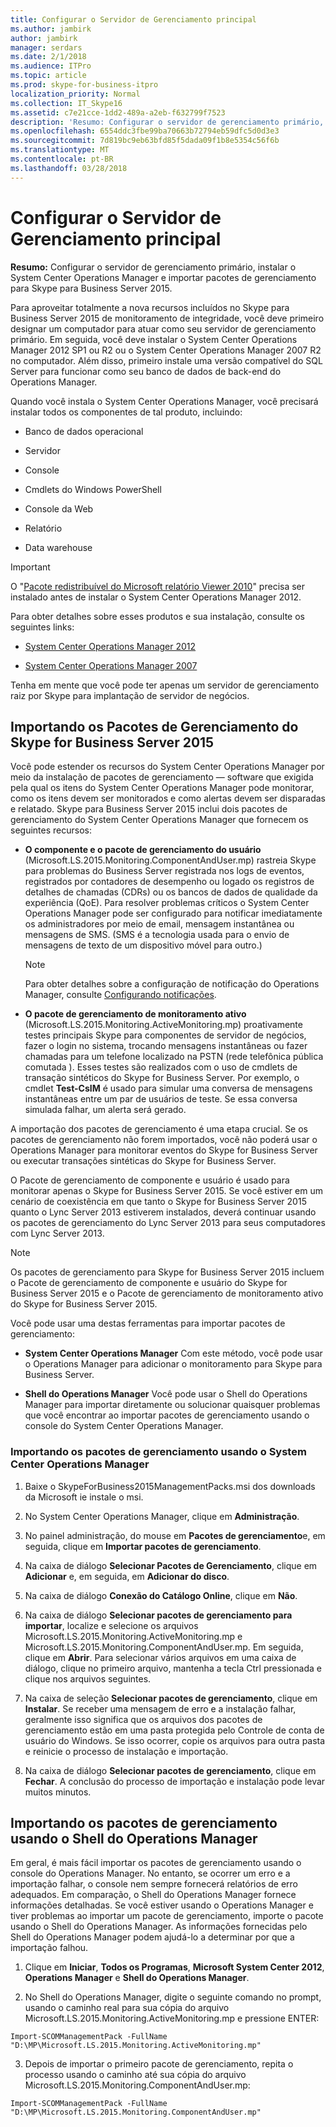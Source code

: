 ```yaml
---
title: Configurar o Servidor de Gerenciamento principal
ms.author: jambirk
author: jambirk
manager: serdars
ms.date: 2/1/2018
ms.audience: ITPro
ms.topic: article
ms.prod: skype-for-business-itpro
localization_priority: Normal
ms.collection: IT_Skype16
ms.assetid: c7e21cce-1dd2-489a-a2eb-f632799f7523
description: 'Resumo: Configurar o servidor de gerenciamento primário, instalar o System Center Operations Manager e importar pacotes de gerenciamento para Skype para Business Server 2015.'
ms.openlocfilehash: 6554ddc3fbe99ba70663b72794eb59dfc5d0d3e3
ms.sourcegitcommit: 7d819bc9eb63bfd85f5dada09f1b8e5354c56f6b
ms.translationtype: MT
ms.contentlocale: pt-BR
ms.lasthandoff: 03/28/2018
---
```

# <a name="configure-the-primary-management-server"></a>Configurar o Servidor de Gerenciamento principal
 
**Resumo:** Configurar o servidor de gerenciamento primário, instalar o System Center Operations Manager e importar pacotes de gerenciamento para Skype para Business Server 2015.
  
Para aproveitar totalmente a nova recursos incluídos no Skype para Business Server 2015 de monitoramento de integridade, você deve primeiro designar um computador para atuar como seu servidor de gerenciamento primário. Em seguida, você deve instalar o System Center Operations Manager 2012 SP1 ou R2 ou o System Center Operations Manager 2007 R2 no computador. Além disso, primeiro instale uma versão compatível do SQL Server para funcionar como seu banco de dados de back-end do Operations Manager.
  
Quando você instala o System Center Operations Manager, você precisará instalar todos os componentes de tal produto, incluindo:
  
- Banco de dados operacional
    
- Servidor
    
- Console
    
- Cmdlets do Windows PowerShell
    
- Console da Web
    
- Relatório
    
- Data warehouse
    
> [!IMPORTANT]
> O "[Pacote redistribuível do Microsoft relatório Viewer 2010](https://www.microsoft.com/en-us/download/details.aspx?id=6442)" precisa ser instalado antes de instalar o System Center Operations Manager 2012. 
  
Para obter detalhes sobre esses produtos e sua instalação, consulte os seguintes links:
  
- [System Center Operations Manager 2012](https://go.microsoft.com/fwlink/p/?linkid=257527)
    
- [System Center Operations Manager 2007](https://technet.microsoft.com/en-us/library/bb735860.aspx)
    
Tenha em mente que você pode ter apenas um servidor de gerenciamento raiz por Skype para implantação de servidor de negócios.
  
## <a name="importing-the-skype-for-business-server-2015-management-packs"></a>Importando os Pacotes de Gerenciamento do Skype for Business Server 2015

Você pode estender os recursos do System Center Operations Manager por meio da instalação de pacotes de gerenciamento — software que exigida pela qual os itens do System Center Operations Manager pode monitorar, como os itens devem ser monitorados e como alertas devem ser disparadas e relatado. Skype para Business Server 2015 inclui dois pacotes de gerenciamento do System Center Operations Manager que fornecem os seguintes recursos:
  
- **O componente e o pacote de gerenciamento do usuário** (Microsoft.LS.2015.Monitoring.ComponentAndUser.mp) rastreia Skype para problemas do Business Server registrada nos logs de eventos, registrados por contadores de desempenho ou logado os registros de detalhes de chamadas (CDRs) ou os bancos de dados de qualidade da experiência (QoE). Para resolver problemas críticos o System Center Operations Manager pode ser configurado para notificar imediatamente os administradores por meio de email, mensagem instantânea ou mensagens de SMS. (SMS é a tecnologia usada para o envio de mensagens de texto de um dispositivo móvel para outro.)
    
    > [!NOTE]
    >  Para obter detalhes sobre a configuração de notificação do Operations Manager, consulte [Configurando notificações](http://go.microsoft.com/fwlink/p/?LinkID=268785&amp;amp;clcid=0x409). 
  
- **O pacote de gerenciamento de monitoramento ativo** (Microsoft.LS.2015.Monitoring.ActiveMonitoring.mp) proativamente testes principais Skype para componentes de servidor de negócios, fazer o login no sistema, trocando mensagens instantâneas ou fazer chamadas para um telefone localizado na PSTN (rede telefônica pública comutada ). Esses testes são realizados com o uso de cmdlets de transação sintéticos do Skype for Business Server. Por exemplo, o cmdlet **Test-CsIM** é usado para simular uma conversa de mensagens instantâneas entre um par de usuários de teste. Se essa conversa simulada falhar, um alerta será gerado.
    
A importação dos pacotes de gerenciamento é uma etapa crucial. Se os pacotes de gerenciamento não forem importados, você não poderá usar o Operations Manager para monitorar eventos do Skype for Business Server ou executar transações sintéticas do Skype for Business Server. 
  
O Pacote de gerenciamento de componente e usuário é usado para monitorar apenas o Skype for Business Server 2015. Se você estiver em um cenário de coexistência em que tanto o Skype for Business Server 2015 quanto o Lync Server 2013 estiverem instalados, deverá continuar usando os pacotes de gerenciamento do Lync Server 2013 para seus computadores com Lync Server 2013.
  
> [!NOTE]
> Os pacotes de gerenciamento para Skype for Business Server 2015 incluem o Pacote de gerenciamento de componente e usuário do Skype for Business Server 2015 e o Pacote de gerenciamento de monitoramento ativo do Skype for Business Server 2015. 
  
Você pode usar uma destas ferramentas para importar pacotes de gerenciamento:
  
- **System Center Operations Manager** Com este método, você pode usar o Operations Manager para adicionar o monitoramento para Skype para Business Server.
    
- **Shell do Operations Manager** Você pode usar o Shell do Operations Manager para importar diretamente ou solucionar quaisquer problemas que você encontrar ao importar pacotes de gerenciamento usando o console do System Center Operations Manager.
    
### <a name="importing-the-management-packs-by-using-system-center-operations-manager"></a>Importando os pacotes de gerenciamento usando o System Center Operations Manager

1. Baixe o SkypeForBusiness2015ManagementPacks.msi dos downloads da Microsoft ie instale o msi.
    
2. No System Center Operations Manager, clique em **Administração**.
    
3. No painel administração, do mouse em **Pacotes de gerenciamento**e, em seguida, clique em **Importar pacotes de gerenciamento**.
    
4. Na caixa de diálogo **Selecionar Pacotes de Gerenciamento**, clique em **Adicionar** e, em seguida, em **Adicionar do disco**.
    
5. Na caixa de diálogo **Conexão do Catálogo Online**, clique em **Não**.
    
6. Na caixa de diálogo **Selecionar pacotes de gerenciamento para importar**, localize e selecione os arquivos Microsoft.LS.2015.Monitoring.ActiveMonitoring.mp e Microsoft.LS.2015.Monitoring.ComponentAndUser.mp. Em seguida, clique em **Abrir**. Para selecionar vários arquivos em uma caixa de diálogo, clique no primeiro arquivo, mantenha a tecla Ctrl pressionada e clique nos arquivos seguintes.
    
7. Na caixa de seleção **Selecionar pacotes de gerenciamento**, clique em **Instalar**. Se receber uma mensagem de erro e a instalação falhar, geralmente isso significa que os arquivos dos pacotes de gerenciamento estão em uma pasta protegida pelo Controle de conta de usuário do Windows. Se isso ocorrer, copie os arquivos para outra pasta e reinicie o processo de instalação e importação.
    
8. Na caixa de diálogo **Selecionar pacotes de gerenciamento**, clique em **Fechar**. A conclusão do processo de importação e instalação pode levar muitos minutos.
    
## <a name="importing-the-management-packs-by-using-the-operations-manager-shell"></a>Importando os pacotes de gerenciamento usando o Shell do Operations Manager

Em geral, é mais fácil importar os pacotes de gerenciamento usando o console do Operations Manager. No entanto, se ocorrer um erro e a importação falhar, o console nem sempre fornecerá relatórios de erro adequados. Em comparação, o Shell do Operations Manager fornece informações detalhadas. Se você estiver usando o Operations Manager e tiver problemas ao importar um pacote de gerenciamento, importe o pacote usando o Shell do Operations Manager. As informações fornecidas pelo Shell do Operations Manager podem ajudá-lo a determinar por que a importação falhou.
  
1. Clique em **Iniciar**, **Todos os Programas**, **Microsoft System Center 2012**, **Operations Manager** e **Shell do Operations Manager**.
    
2. No Shell do Operations Manager, digite o seguinte comando no prompt, usando o caminho real para sua cópia do arquivo Microsoft.LS.2015.Monitoring.ActiveMonitoring.mp e pressione ENTER:
    
  ```
  Import-SCOMManagementPack -FullName "D:\MP\Microsoft.LS.2015.Monitoring.ActiveMonitoring.mp"
  ```

3. Depois de importar o primeiro pacote de gerenciamento, repita o processo usando o caminho até sua cópia do arquivo Microsoft.LS.2015.Monitoring.ComponentAndUser.mp:
    
  ```
  Import-SCOMManagementPack -FullName "D:\MP\Microsoft.LS.2015.Monitoring.ComponentAndUser.mp"
  ```


